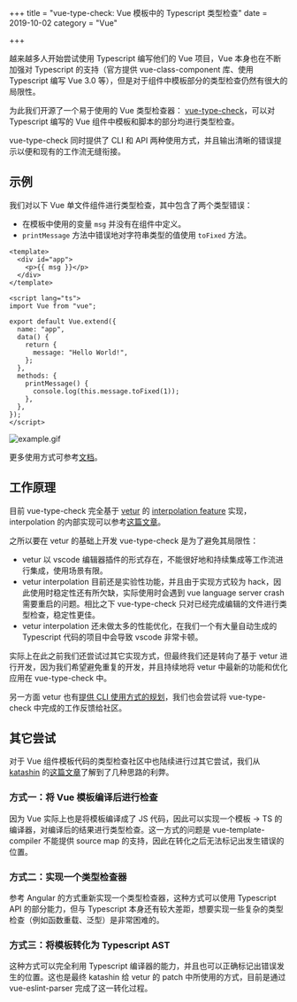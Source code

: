 +++
title = "vue-type-check: Vue 模板中的 Typescript 类型检查"
date = 2019-10-02
category = "Vue"

+++

越来越多人开始尝试使用 Typescript 编写他们的 Vue 项目，Vue 本身也在不断加强对 Typescript 的支持（官方提供 vue-class-component 库、使用 Typescript 编写 Vue 3.0 等），但是对于组件中模板部分的类型检查仍然有很大的局限性。

<!-- more -->

为此我们开源了一个易于使用的 Vue 类型检查器： [vue-type-check](https://github.com/Yuyz0112/vue-type-check)，可以对 Typescript 编写的 Vue 组件中模板和脚本的部分均进行类型检查。

vue-type-check 同时提供了 CLI 和 API 两种使用方式，并且输出清晰的错误提示以便和现有的工作流无缝衔接。

## 示例

我们对以下 Vue 单文件组件进行类型检查，其中包含了两个类型错误：

- 在模板中使用的变量 `msg` 并没有在组件中定义。
- `printMessage` 方法中错误地对字符串类型的值使用 `toFixed` 方法。

```vue
<template>
  <div id="app">
    <p>{{ msg }}</p>
  </div>
</template>

<script lang="ts">
import Vue from "vue";

export default Vue.extend({
  name: "app",
  data() {
    return {
      message: "Hello World!",
    };
  },
  methods: {
    printMessage() {
      console.log(this.message.toFixed(1));
    },
  },
});
</script>
```

![example.gif](https://raw.githubusercontent.com/Yuyz0112/vue-type-check/master/assets/vtc.gif)

更多使用方式可参考[文档](https://github.com/Yuyz0112/vue-type-check#usage)。

## 工作原理

目前 vue-type-check 完全基于 [vetur](https://github.com/vuejs/vetur) 的 [interpolation feature](https://vuejs.github.io/vetur/interpolation.html) 实现，interpolation 的内部实现可以参考[这篇文章](https://blog.matsu.io/generic-vue-template-interpolation-language-features)。

之所以要在 vetur 的基础上开发 vue-type-check 是为了避免其局限性：

- vetur 以 vscode 编辑器插件的形式存在，不能很好地和持续集成等工作流进行集成，使用场景有限。
- vetur interpolation 目前还是实验性功能，并且由于实现方式较为 hack，因此使用时稳定性还有所欠缺，实际使用时会遇到 vue language server crash 需要重启的问题。相比之下 vue-type-check 只对已经完成编辑的文件进行类型检查，稳定性更佳。
- vetur interpolation 还未做太多的性能优化，在我们一个有大量自动生成的 Typescript 代码的项目中会导致 vscode 非常卡顿。

实际上在此之前我们还尝试过其它实现方式，但最终我们还是转向了基于 vetur 进行开发，因为我们希望避免重复的开发，并且持续地将 vetur 中最新的功能和优化应用在 vue-type-check 中。

另一方面 vetur 也有[提供 CLI 使用方式的规划](https://github.com/vuejs/vetur/issues/1149)，我们也会尝试将 vue-type-check 中完成的工作反馈给社区。

## 其它尝试

对于 Vue 组件模板代码的类型检查社区中也陆续进行过其它尝试，我们从 [katashin](https://github.com/ktsn) 的[这篇文章](https://katashin.info/2019/04/28/261)了解到了几种思路的利弊。

### 方式一：将 Vue 模板编译后进行检查

因为 Vue 实际上也是将模板编译成了 JS 代码，因此可以实现一个模板 -> TS 的编译器，对编译后的结果进行类型检查。这一方式的问题是 vue-template-compiler 不能提供 source map 的支持，因此在转化之后无法标记出发生错误的位置。

### 方式二：实现一个类型检查器

参考 Angular 的方式重新实现一个类型检查器，这种方式可以使用 Typescript API 的部分能力，但与 Typescript 本身还有较大差距，想要实现一些复杂的类型检查（例如函数重载、泛型）是非常困难的。

### 方式三：将模板转化为 Typescript AST

这种方式可以完全利用 Typescript 编译器的能力，并且也可以正确标记出错误发生的位置。这也是最终 katashin 给 vetur 的 patch 中所使用的方式，目前是通过 vue-eslint-parser 完成了这一转化过程。
